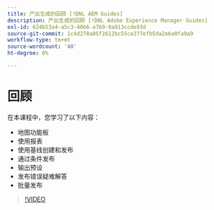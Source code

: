 ```yaml
---
title: 产出生成的回顾 [!DNL AEM Guides]
description: 产出生成的回顾 [!DNL Adobe Experience Manager Guides]
exl-id: 624b53a4-a5c3-4066-a7b9-9a913ccde93d
source-git-commit: 1c4d278a05f2612bc55ce277efb5da2e6a0fa9a9
workflow-type: tm+mt
source-wordcount: '40'
ht-degree: 0%

---
```


# 回顾

在本课程中，您学习了以下内容：

- 地图功能板
- 使用报表
- 使用基线创建和发布
- 通过条件发布
- 输出预设
- 发布错误疑难解答
- 批量发布

>[!VIDEO](https://video.tv.adobe.com/v/338987?quality=12&learn=on)
